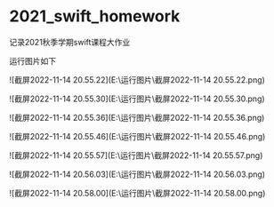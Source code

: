 # 2021_swift_homework
记录2021秋季学期swift课程大作业

运行图片如下

![截屏2022-11-14 20.55.22](E:\运行图片\截屏2022-11-14 20.55.22.png)

![截屏2022-11-14 20.55.30](E:\运行图片\截屏2022-11-14 20.55.30.png)

![截屏2022-11-14 20.55.36](E:\运行图片\截屏2022-11-14 20.55.36.png)

![截屏2022-11-14 20.55.46](E:\运行图片\截屏2022-11-14 20.55.46.png)

![截屏2022-11-14 20.55.57](E:\运行图片\截屏2022-11-14 20.55.57.png)

![截屏2022-11-14 20.56.03](E:\运行图片\截屏2022-11-14 20.56.03.png)

![截屏2022-11-14 20.58.00](E:\运行图片\截屏2022-11-14 20.58.00.png)
